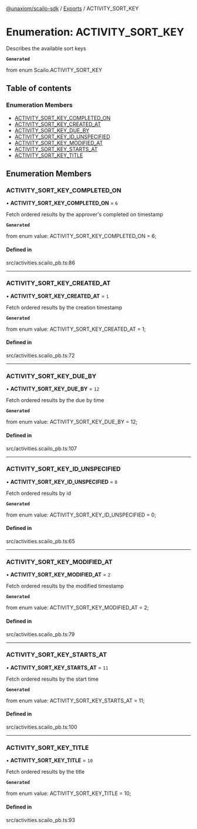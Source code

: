 [@unaxiom/scailo-sdk](../README.md) / [Exports](../modules.md) / ACTIVITY\_SORT\_KEY

# Enumeration: ACTIVITY\_SORT\_KEY

Describes the available sort keys

**`Generated`**

from enum Scailo.ACTIVITY_SORT_KEY

## Table of contents

### Enumeration Members

- [ACTIVITY\_SORT\_KEY\_COMPLETED\_ON](ACTIVITY_SORT_KEY.md#activity_sort_key_completed_on)
- [ACTIVITY\_SORT\_KEY\_CREATED\_AT](ACTIVITY_SORT_KEY.md#activity_sort_key_created_at)
- [ACTIVITY\_SORT\_KEY\_DUE\_BY](ACTIVITY_SORT_KEY.md#activity_sort_key_due_by)
- [ACTIVITY\_SORT\_KEY\_ID\_UNSPECIFIED](ACTIVITY_SORT_KEY.md#activity_sort_key_id_unspecified)
- [ACTIVITY\_SORT\_KEY\_MODIFIED\_AT](ACTIVITY_SORT_KEY.md#activity_sort_key_modified_at)
- [ACTIVITY\_SORT\_KEY\_STARTS\_AT](ACTIVITY_SORT_KEY.md#activity_sort_key_starts_at)
- [ACTIVITY\_SORT\_KEY\_TITLE](ACTIVITY_SORT_KEY.md#activity_sort_key_title)

## Enumeration Members

### ACTIVITY\_SORT\_KEY\_COMPLETED\_ON

• **ACTIVITY\_SORT\_KEY\_COMPLETED\_ON** = ``6``

Fetch ordered results by the approver's completed on timestamp

**`Generated`**

from enum value: ACTIVITY_SORT_KEY_COMPLETED_ON = 6;

#### Defined in

src/activities.scailo_pb.ts:86

___

### ACTIVITY\_SORT\_KEY\_CREATED\_AT

• **ACTIVITY\_SORT\_KEY\_CREATED\_AT** = ``1``

Fetch ordered results by the creation timestamp

**`Generated`**

from enum value: ACTIVITY_SORT_KEY_CREATED_AT = 1;

#### Defined in

src/activities.scailo_pb.ts:72

___

### ACTIVITY\_SORT\_KEY\_DUE\_BY

• **ACTIVITY\_SORT\_KEY\_DUE\_BY** = ``12``

Fetch ordered results by the due by time

**`Generated`**

from enum value: ACTIVITY_SORT_KEY_DUE_BY = 12;

#### Defined in

src/activities.scailo_pb.ts:107

___

### ACTIVITY\_SORT\_KEY\_ID\_UNSPECIFIED

• **ACTIVITY\_SORT\_KEY\_ID\_UNSPECIFIED** = ``0``

Fetch ordered results by id

**`Generated`**

from enum value: ACTIVITY_SORT_KEY_ID_UNSPECIFIED = 0;

#### Defined in

src/activities.scailo_pb.ts:65

___

### ACTIVITY\_SORT\_KEY\_MODIFIED\_AT

• **ACTIVITY\_SORT\_KEY\_MODIFIED\_AT** = ``2``

Fetch ordered results by the modified timestamp

**`Generated`**

from enum value: ACTIVITY_SORT_KEY_MODIFIED_AT = 2;

#### Defined in

src/activities.scailo_pb.ts:79

___

### ACTIVITY\_SORT\_KEY\_STARTS\_AT

• **ACTIVITY\_SORT\_KEY\_STARTS\_AT** = ``11``

Fetch ordered results by the start time

**`Generated`**

from enum value: ACTIVITY_SORT_KEY_STARTS_AT = 11;

#### Defined in

src/activities.scailo_pb.ts:100

___

### ACTIVITY\_SORT\_KEY\_TITLE

• **ACTIVITY\_SORT\_KEY\_TITLE** = ``10``

Fetch ordered results by the title

**`Generated`**

from enum value: ACTIVITY_SORT_KEY_TITLE = 10;

#### Defined in

src/activities.scailo_pb.ts:93
